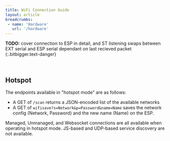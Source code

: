 ```yaml
---
title: WiFi Connection Guide
layout: article
breadcrumbs:
 - name: 'Hardware'
   url: '/hardware'
---
```



**TODO:** cover connection to ESP in detail, and ST listening swaps between EXT serial and ESP serial dependant on last recieved packet
{:.bitbigger.text-danger}


<br>


## Hotspot

The endpoints available in "hotspot mode" are as follows:

- A GET of `/scan` returns a JSON-encoded list of the available networks
- A GET of `wifisave?s=Network&p=Password&name=Name` saves the network config (Network, Password) and the new name (Name) on the ESP.

Managed, Unmanaged, and Websocket connections are all available when operating in hotspot mode. JS-based and UDP-based service discovery are not available.


<br>
